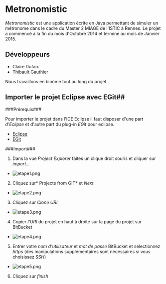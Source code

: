 # Metronomistic #

*Metronomistic* est une application écrite en Java permettant de simuler un métronome dans le cadre du Master 2 MIAGE de l'ISTIC à Rennes. Le projet a commencé à la fin du mois d'Octobre 2014 et termine au mois de Janvier 2015.


## Développeurs ##

* Claire Dufaix
* Thibault Gauthier

Nous travaillons en binôme tout au long du projet.

## Importer le projet Eclipse avec EGit##

###Prérequis###

Pour importer le projet dans l'IDE Eclipse il faut disposer d'une part *d'Eclipse* et d'autre part du plug-in *EGit* pour eclipse.

* [Eclipse](https://www.eclipse.org/)
* [EGit](http://www.eclipse.org/egit/)

###Import###

1. Dans la vue *Project Explorer* faites un clique droit souris et cliquer sur *import...*

* ![etape1.png](https://bitbucket.org/repo/pnMKAM/images/2792642868-etape1.png)

2. Cliquez sur* Projects from GIT* et *Next*

* ![etape2.png](https://bitbucket.org/repo/pnMKAM/images/3400946243-etape2.png)

3. Cliquez sur *Clone URI*

* ![etape3.png](https://bitbucket.org/repo/pnMKAM/images/405360461-etape3.png)

4. Copier *l'URI* du projet en haut à droite sur la page du projet sur BitBucket

* ![etape4.png](https://bitbucket.org/repo/pnMKAM/images/1423164818-etape4.png)

5. Entrer votre *nom d'utilisateur* et *mot de passe* BitBucket et sélectionnez *https* (des manipulations supplémentaires sont nécessaires si vous choisissez *SSH*)
* ![etape5.png](https://bitbucket.org/repo/pnMKAM/images/3654031603-etape5.png)

6. Cliquez sur *finish*